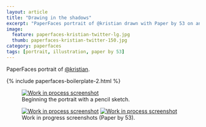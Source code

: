 ```yaml
---
layout: article
title: "Drawing in the shadows"
excerpt: "PaperFaces portrait of @kristian drawn with Paper by 53 on an iPad."
image: 
  feature: paperfaces-kristian-twitter-lg.jpg
  thumb: paperfaces-kristian-twitter-150.jpg
category: paperfaces
tags: [portrait, illustration, paper by 53]
---
```


PaperFaces portrait of <a href="http://twitter.com/kristian">@kristian</a>.

{% include paperfaces-boilerplate-2.html %}

<figure>
	<a href="{{ site.url }}/images/paperfaces-kristian-process-1-lg.jpg"><img src="{{ site.url }}/images/paperfaces-kristian-process-1-750.jpg" alt="Work in process screenshot"></a>
	<figcaption>Beginning the portrait with a pencil sketch.</figcaption>
</figure>

<figure class="half">
	<a href="{{ site.url }}/images/paperfaces-kristian-process-2-lg.jpg"><img src="{{ site.url }}/images/paperfaces-kristian-process-2-600.jpg" alt="Work in process screenshot"></a>
	<a href="{{ site.url }}/images/paperfaces-kristian-process-3-lg.jpg"><img src="{{ site.url }}/images/paperfaces-kristian-process-3-600.jpg" alt="Work in process screenshot"></a>
	<figcaption>Work in progress screenshots (Paper by 53).</figcaption>
</figure>